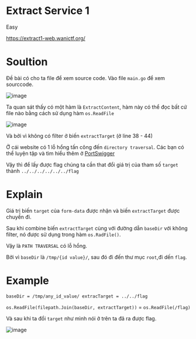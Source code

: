 # Extract Service 1

Easy

https://extract1-web.wanictf.org/

# Soultion

Đề bài có cho ta file để xem source code. Vào file `main.go` để xem sourccode.

![image](https://user-images.githubusercontent.com/115911041/236623277-c063a538-848c-4b05-b520-99c2d6717805.png)

Ta quan sát thấy có một hàm là `ExtractContent`, hàm này có thể đọc bất cứ file nào bằng cách sử dụng hàm `os.ReadFile`

![image](https://user-images.githubusercontent.com/115911041/236623357-69671550-b3fb-4232-897d-39cc56869b61.png)

Và bởi vì không có filter ở biến `extractTarget` (ở line 38 - 44)

Ở cái website có 1 lỗ hổng tấn công đến `directory traversal`. Các bạn có thể luyện tập và tìm hiểu thêm ở [PortSwigger](https://portswigger.net/web-security/file-path-traversal)

Vậy thì để lấy được flag chúng ta cần that đổi giá trị của tham số `target` thành `../../../../../../flag`

# Explain

Giá trị biến `target` của `form-data` được nhận và biến `extractTarget` được chuyền đi.

Sau khi combine biến `extractTarget` cùng với đường dẫn `baseDir` với không filter, nó được sử dụng trong hàm `os.RadFile()`.

Vậy là `PATH TRAVERSAL` có lỗ hổng.

Bởi vì `baseDir` là `/tmp/{id value}/`, sau đó đi đến thư mục `root`,đi dến `flag`.

# Example

`baseDir = /tmp/any_id_value/
extracTarget = ../../flag`

`os.ReadFile(filepath.Join(baseDir, extractTarget))` = `os.ReadFile(/flag)`

Và sau khi ta đổi `target` như mình nói ở trên ta đã ra được flag.

![image](https://user-images.githubusercontent.com/115911041/236624686-75733b89-e21a-48d7-842e-c2f0bb12fa41.png)









